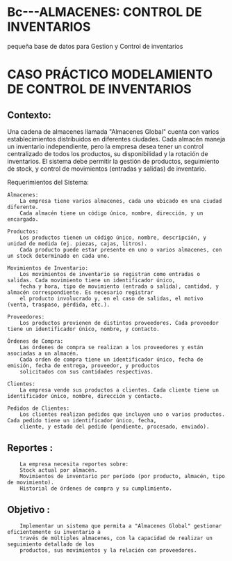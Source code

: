 # Bc---ALMACENES: CONTROL DE INVENTARIOS
pequeña base de datos para Gestion y Control de inventarios

# CASO PRÁCTICO MODELAMIENTO DE CONTROL DE INVENTARIOS

## Contexto:

Una cadena de almacenes llamada "Almacenes Global" cuenta con varios establecimientos distribuidos en diferentes ciudades. Cada almacén 
maneja un inventario independiente, pero la empresa desea tener un control centralizado de todos los productos, su disponibilidad y la 
rotación de inventarios. El sistema debe permitir la gestión de productos, seguimiento de stock, y control de movimientos (entradas y 
salidas) de inventario.

Requerimientos del Sistema:

    Almacenes:
        La empresa tiene varios almacenes, cada uno ubicado en una ciudad diferente.
        Cada almacén tiene un código único, nombre, dirección, y un encargado.

    Productos:
        Los productos tienen un código único, nombre, descripción, y unidad de medida (ej. piezas, cajas, litros).
        Cada producto puede estar presente en uno o varios almacenes, con un stock determinado en cada uno.

    Movimientos de Inventario:
        Los movimientos de inventario se registran como entradas o salidas. Cada movimiento tiene un identificador único,
        fecha y hora, tipo de movimiento (entrada o salida), cantidad, y almacén correspondiente. Es necesario registrar 
        el producto involucrado y, en el caso de salidas, el motivo (venta, traspaso, pérdida, etc.).

    Proveedores:
        Los productos provienen de distintos proveedores. Cada proveedor tiene un identificador único, nombre, y contacto.

    Órdenes de Compra:
        Las órdenes de compra se realizan a los proveedores y están asociadas a un almacén.
        Cada orden de compra tiene un identificador único, fecha de emisión, fecha de entrega, proveedor, y productos 
        solicitados con sus cantidades respectivas.

    Clientes:
        La empresa vende sus productos a clientes. Cada cliente tiene un identificador único, nombre, dirección y contacto.

    Pedidos de Clientes:
        Los clientes realizan pedidos que incluyen uno o varios productos. Cada pedido tiene un identificador único, fecha,
        cliente, y estado del pedido (pendiente, procesado, enviado).

## Reportes :
        La empresa necesita reportes sobre:
        Stock actual por almacén.
        Movimientos de inventario por período (por producto, almacén, tipo de movimiento).
        Historial de órdenes de compra y su cumplimiento.

## Objetivo : 
        Implementar un sistema que permita a "Almacenes Global" gestionar eficientemente su inventario a 
        través de múltiples almacenes, con la capacidad de realizar un seguimiento detallado de los 
        productos, sus movimientos y la relación con proveedores.

